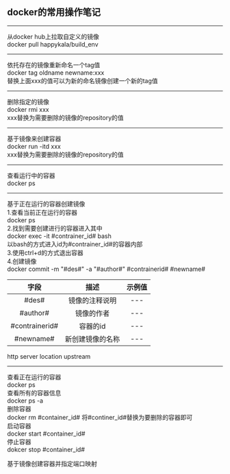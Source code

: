 ## docker的常用操作笔记

***
从docker hub上拉取自定义的镜像  
docker pull happykala/build_env
***
依托存在的镜像重新命名一个tag值  
docker tag oldname newname:xxx   
替换上面xxx的值可以为新的命名镜像创建一个新的tag值
***
删除指定的镜像  
docker rmi xxx  
xxx替换为需要删除的镜像的repository的值  
***
基于镜像来创建容器  
docker run -itd xxx  
xxx替换为需要删除的镜像的repository的值
***
查看运行中的容器  
docker ps
***
基于正在运行的容器创建镜像  
1.查看当前正在运行的容器  
docker ps  
2.找到需要创建进行的容器进入其中  
docker exec -it #contrainer_id# bash  
以bash的方式进入id为#contrainer_id#的容器内部  
3.使用ctrl+d的方式退出容器  
4.创建镜像  
docker commit -m "#des#" -a "#author#" #contrainerid# #newname#  

|字段|描述|示例值|
|:----:|:----:|:----:|
|#des#|镜像的注释说明|---|
|#author#|镜像的作者|---|
|#contrainerid#|容器的id|---|
|#newname#|新创建镜像的名称|---|


http server location upstream

***
查看正在运行的容器  
docker ps  
查看所有的容器信息  
docker ps -a  
删除容器  
docker rm #container_id# 将#continer_id#替换为要删除的容器即可  
启动容器  
docker start #container_id#  
停止容器  
dokcer stop #container_id#


基于镜像创建容器并指定端口映射




